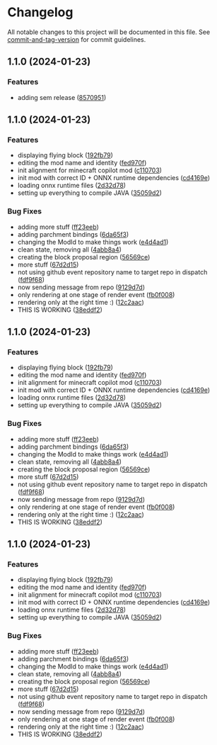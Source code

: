 # Changelog

All notable changes to this project will be documented in this file. See [commit-and-tag-version](https://github.com/absolute-version/commit-and-tag-version) for commit guidelines.

## 1.1.0 (2024-01-23)


### Features

* adding sem release ([8570951](https://github.com/DemyCode/minecraft-copilot-mod/commit/85709513b2c83a604134d578fe165ae5264e255c))

## 1.1.0 (2024-01-23)


### Features

* displaying flying block ([192fb79](https://github.com-demycode/DemyCode/minecraft-copilot-mod/commit/192fb79b6828235097e77180b5fc0393873b3e4b))
* editing the mod name and identity ([fed970f](https://github.com-demycode/DemyCode/minecraft-copilot-mod/commit/fed970f88cd7fced02e650f55fa2773b81e7380c))
* init alignment for minecraft copilot mod ([c110703](https://github.com-demycode/DemyCode/minecraft-copilot-mod/commit/c110703e5627507c9eae84b09162f322017dd804))
* init mod with correct ID + ONNX runtime dependencies ([cd4169e](https://github.com-demycode/DemyCode/minecraft-copilot-mod/commit/cd4169efd894a9818ca482f0798d7610210ecd6a))
* loading onnx runtime files ([2d32d78](https://github.com-demycode/DemyCode/minecraft-copilot-mod/commit/2d32d78eacc8fc4dca00f03c4746e5c72fc1d0a6))
* setting up everything to compile JAVA ([35059d2](https://github.com-demycode/DemyCode/minecraft-copilot-mod/commit/35059d2f964df9b44cf3f27928765235756a07e8))


### Bug Fixes

* adding more stuff ([ff23eeb](https://github.com-demycode/DemyCode/minecraft-copilot-mod/commit/ff23eebeef15b73c1a01c0ef037360552314f5c4))
* adding parchment bindings ([6da65f3](https://github.com-demycode/DemyCode/minecraft-copilot-mod/commit/6da65f38b8c9a39c1c1f48c16db047ed26c5c9f9))
* changing the ModId to make things work ([e4d4ad1](https://github.com-demycode/DemyCode/minecraft-copilot-mod/commit/e4d4ad1c9debcc35bac6fe00e56e42a08430de7c))
* clean state, removing all ([4abb8a4](https://github.com-demycode/DemyCode/minecraft-copilot-mod/commit/4abb8a4eebd266c04a1c9fe42c7cedbd06e31149))
* creating the block proposal region ([56569ce](https://github.com-demycode/DemyCode/minecraft-copilot-mod/commit/56569ce8c84bdf87eac780eec1187ffbefcacb57))
* more stuff ([67d2d15](https://github.com-demycode/DemyCode/minecraft-copilot-mod/commit/67d2d15d409bfef741c1cf42353a88a08016e23a))
* not using github event repository name to target repo in dispatch ([fdf9f68](https://github.com-demycode/DemyCode/minecraft-copilot-mod/commit/fdf9f687029f5f8efa5c1e202a7627c09f07e28b))
* now sending message from repo ([9129d7d](https://github.com-demycode/DemyCode/minecraft-copilot-mod/commit/9129d7d089536601f3832b608f19ecb7ba5720e4))
* only rendering at one stage of render event ([fb0f008](https://github.com-demycode/DemyCode/minecraft-copilot-mod/commit/fb0f008d74beab8d7f594082fb9b4ff47026a08b))
* rendering only at the right time :) ([12c2aac](https://github.com-demycode/DemyCode/minecraft-copilot-mod/commit/12c2aac5841ce2cd6dc3c330421fce7fa78026e4))
* THIS IS WORKING ([38eddf2](https://github.com-demycode/DemyCode/minecraft-copilot-mod/commit/38eddf23be3fc9f7672ab7264d6f31f69df69d45))

## 1.1.0 (2024-01-23)


### Features

* displaying flying block ([192fb79](https://github.com-demycode/DemyCode/minecraft-copilot-mod/commit/192fb79b6828235097e77180b5fc0393873b3e4b))
* editing the mod name and identity ([fed970f](https://github.com-demycode/DemyCode/minecraft-copilot-mod/commit/fed970f88cd7fced02e650f55fa2773b81e7380c))
* init alignment for minecraft copilot mod ([c110703](https://github.com-demycode/DemyCode/minecraft-copilot-mod/commit/c110703e5627507c9eae84b09162f322017dd804))
* init mod with correct ID + ONNX runtime dependencies ([cd4169e](https://github.com-demycode/DemyCode/minecraft-copilot-mod/commit/cd4169efd894a9818ca482f0798d7610210ecd6a))
* loading onnx runtime files ([2d32d78](https://github.com-demycode/DemyCode/minecraft-copilot-mod/commit/2d32d78eacc8fc4dca00f03c4746e5c72fc1d0a6))
* setting up everything to compile JAVA ([35059d2](https://github.com-demycode/DemyCode/minecraft-copilot-mod/commit/35059d2f964df9b44cf3f27928765235756a07e8))


### Bug Fixes

* adding more stuff ([ff23eeb](https://github.com-demycode/DemyCode/minecraft-copilot-mod/commit/ff23eebeef15b73c1a01c0ef037360552314f5c4))
* adding parchment bindings ([6da65f3](https://github.com-demycode/DemyCode/minecraft-copilot-mod/commit/6da65f38b8c9a39c1c1f48c16db047ed26c5c9f9))
* changing the ModId to make things work ([e4d4ad1](https://github.com-demycode/DemyCode/minecraft-copilot-mod/commit/e4d4ad1c9debcc35bac6fe00e56e42a08430de7c))
* clean state, removing all ([4abb8a4](https://github.com-demycode/DemyCode/minecraft-copilot-mod/commit/4abb8a4eebd266c04a1c9fe42c7cedbd06e31149))
* creating the block proposal region ([56569ce](https://github.com-demycode/DemyCode/minecraft-copilot-mod/commit/56569ce8c84bdf87eac780eec1187ffbefcacb57))
* more stuff ([67d2d15](https://github.com-demycode/DemyCode/minecraft-copilot-mod/commit/67d2d15d409bfef741c1cf42353a88a08016e23a))
* not using github event repository name to target repo in dispatch ([fdf9f68](https://github.com-demycode/DemyCode/minecraft-copilot-mod/commit/fdf9f687029f5f8efa5c1e202a7627c09f07e28b))
* now sending message from repo ([9129d7d](https://github.com-demycode/DemyCode/minecraft-copilot-mod/commit/9129d7d089536601f3832b608f19ecb7ba5720e4))
* only rendering at one stage of render event ([fb0f008](https://github.com-demycode/DemyCode/minecraft-copilot-mod/commit/fb0f008d74beab8d7f594082fb9b4ff47026a08b))
* rendering only at the right time :) ([12c2aac](https://github.com-demycode/DemyCode/minecraft-copilot-mod/commit/12c2aac5841ce2cd6dc3c330421fce7fa78026e4))
* THIS IS WORKING ([38eddf2](https://github.com-demycode/DemyCode/minecraft-copilot-mod/commit/38eddf23be3fc9f7672ab7264d6f31f69df69d45))

## 1.1.0 (2024-01-23)


### Features

* displaying flying block ([192fb79](https://github.com-demycode/DemyCode/minecraft-copilot-mod/commit/192fb79b6828235097e77180b5fc0393873b3e4b))
* editing the mod name and identity ([fed970f](https://github.com-demycode/DemyCode/minecraft-copilot-mod/commit/fed970f88cd7fced02e650f55fa2773b81e7380c))
* init alignment for minecraft copilot mod ([c110703](https://github.com-demycode/DemyCode/minecraft-copilot-mod/commit/c110703e5627507c9eae84b09162f322017dd804))
* init mod with correct ID + ONNX runtime dependencies ([cd4169e](https://github.com-demycode/DemyCode/minecraft-copilot-mod/commit/cd4169efd894a9818ca482f0798d7610210ecd6a))
* loading onnx runtime files ([2d32d78](https://github.com-demycode/DemyCode/minecraft-copilot-mod/commit/2d32d78eacc8fc4dca00f03c4746e5c72fc1d0a6))
* setting up everything to compile JAVA ([35059d2](https://github.com-demycode/DemyCode/minecraft-copilot-mod/commit/35059d2f964df9b44cf3f27928765235756a07e8))


### Bug Fixes

* adding more stuff ([ff23eeb](https://github.com-demycode/DemyCode/minecraft-copilot-mod/commit/ff23eebeef15b73c1a01c0ef037360552314f5c4))
* adding parchment bindings ([6da65f3](https://github.com-demycode/DemyCode/minecraft-copilot-mod/commit/6da65f38b8c9a39c1c1f48c16db047ed26c5c9f9))
* changing the ModId to make things work ([e4d4ad1](https://github.com-demycode/DemyCode/minecraft-copilot-mod/commit/e4d4ad1c9debcc35bac6fe00e56e42a08430de7c))
* clean state, removing all ([4abb8a4](https://github.com-demycode/DemyCode/minecraft-copilot-mod/commit/4abb8a4eebd266c04a1c9fe42c7cedbd06e31149))
* creating the block proposal region ([56569ce](https://github.com-demycode/DemyCode/minecraft-copilot-mod/commit/56569ce8c84bdf87eac780eec1187ffbefcacb57))
* more stuff ([67d2d15](https://github.com-demycode/DemyCode/minecraft-copilot-mod/commit/67d2d15d409bfef741c1cf42353a88a08016e23a))
* not using github event repository name to target repo in dispatch ([fdf9f68](https://github.com-demycode/DemyCode/minecraft-copilot-mod/commit/fdf9f687029f5f8efa5c1e202a7627c09f07e28b))
* now sending message from repo ([9129d7d](https://github.com-demycode/DemyCode/minecraft-copilot-mod/commit/9129d7d089536601f3832b608f19ecb7ba5720e4))
* only rendering at one stage of render event ([fb0f008](https://github.com-demycode/DemyCode/minecraft-copilot-mod/commit/fb0f008d74beab8d7f594082fb9b4ff47026a08b))
* rendering only at the right time :) ([12c2aac](https://github.com-demycode/DemyCode/minecraft-copilot-mod/commit/12c2aac5841ce2cd6dc3c330421fce7fa78026e4))
* THIS IS WORKING ([38eddf2](https://github.com-demycode/DemyCode/minecraft-copilot-mod/commit/38eddf23be3fc9f7672ab7264d6f31f69df69d45))
